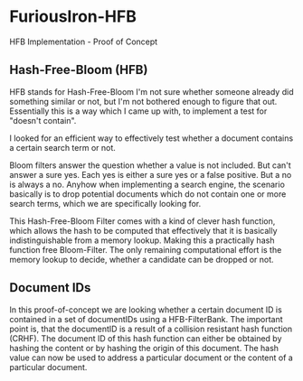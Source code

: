 # FuriousIron-HFB

HFB Implementation - Proof of Concept

## Hash-Free-Bloom  (HFB)

HFB stands for Hash-Free-Bloom I'm not sure whether someone already did something similar or
not, but I'm not bothered enough to figure that out. Essentially this is a way which I came 
up with, to implement a test for "doesn't contain".

I looked for an efficient way to effectively test whether a document contains a certain search 
term or not.

Bloom filters answer the question whether a value is not included. But can't answer a sure
yes. Each yes is either a sure yes or a false positive. But a no is always a no. Anyhow when 
implementing a search engine, the scenario basically is to drop potential documents which do 
not contain one or more search terms, which we are specifically looking for.

This Hash-Free-Bloom Filter comes with a kind of clever hash function, which allows the hash
to be computed that effectively that it is basically indistinguishable from a memory lookup. 
Making this a practically hash function free Bloom-Filter. The only remaining computational
effort is the memory lookup to decide, whether a candidate can be dropped or not.

## Document IDs

In this proof-of-concept we are looking whether a certain document ID is contained in a set of 
documentIDs using a HFB-FilterBank. The important point is, that the documentID is a result
of a collision resistant hash function (CRHF). The document ID of this hash function can either 
be obtained by hashing the content or by hashing the origin of this document. The hash value
can now be used to address a particular document or the content of a particular document.

